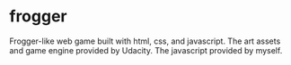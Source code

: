 # frogger
Frogger-like web game built with html, css, and javascript. The art assets and game engine provided by Udacity. The javascript provided by myself.
